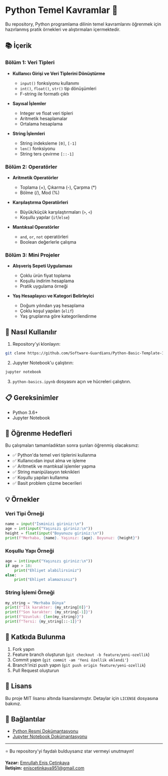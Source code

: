 # Python Temel Kavramlar 🐍

Bu repository, Python programlama dilinin temel kavramlarını öğrenmek için hazırlanmış pratik örnekleri ve alıştırmaları içermektedir.

## 📚 İçerik

### Bölüm 1: Veri Tipleri
- **Kullanıcı Girişi ve Veri Tiplerini Dönüştürme**
  - `input()` fonksiyonu kullanımı
  - `int()`, `float()`, `str()` tip dönüşümleri
  - F-string ile formatlı çıktı

- **Sayısal İşlemler**
  - Integer ve float veri tipleri
  - Aritmetik hesaplamalar
  - Ortalama hesaplama

- **String İşlemleri**
  - String indeksleme `[0]`, `[-1]`
  - `len()` fonksiyonu
  - String ters çevirme `[::-1]`

### Bölüm 2: Operatörler
- **Aritmetik Operatörler**
  - Toplama (+), Çıkarma (-), Çarpma (*)
  - Bölme (/), Mod (%)

- **Karşılaştırma Operatörleri**
  - Büyük/küçük karşılaştırmaları (`>`, `<`)
  - Koşullu yapılar (`if`/`else`)

- **Mantıksal Operatörler**
  - `and`, `or`, `not` operatörleri
  - Boolean değerlerle çalışma

### Bölüm 3: Mini Projeler
- **Alışveriş Sepeti Uygulaması**
  - Çoklu ürün fiyat toplama
  - Koşullu indirim hesaplama
  - Pratik uygulama örneği

- **Yaş Hesaplayıcı ve Kategori Belirleyici**
  - Doğum yılından yaş hesaplama
  - Çoklu koşul yapıları (`elif`)
  - Yaş gruplarına göre kategorilendirme

## 🚀 Nasıl Kullanılır

1. Repository'yi klonlayın:
```bash
git clone https://github.com/Software-Guardians/Python-Basic-Template-1
```

2. Jupyter Notebook'u çalıştırın:
```bash
jupyter notebook
```

3. `python-basics.ipynb` dosyasını açın ve hücreleri çalıştırın.

## 📋 Gereksinimler

- Python 3.6+
- Jupyter Notebook

## 🎯 Öğrenme Hedefleri

Bu çalışmaları tamamladıktan sonra şunları öğrenmiş olacaksınız:

- ✅ Python'da temel veri tiplerini kullanma
- ✅ Kullanıcıdan input alma ve işleme
- ✅ Aritmetik ve mantıksal işlemler yapma
- ✅ String manipülasyon teknikleri
- ✅ Koşullu yapıları kullanma
- ✅ Basit problem çözme becerileri

## 💡 Örnekler

### Veri Tipi Örneği
```python
name = input("İsminizi giriniz:\n")
age = int(input("Yaşınızı giriniz:\n"))
height = float(input("Boyunuzu giriniz:\n"))
print(f"Merhaba, {name}. Yaşınız: {age}. Boyunuz: {height}")
```

### Koşullu Yapı Örneği
```python
age = int(input("Yaşınızı giriniz:\n"))
if age > 18:
    print("Ehliyet alabilirsiniz")
else:
    print("Ehliyet alamazsınız")
```

### String İşlemi Örneği
```python
my_string = "Merhaba Dünya"
print(f"İlk karakter: {my_string[0]}")
print(f"Son karakter: {my_string[-1]}")
print(f"Uzunluk: {len(my_string)}")
print(f"Tersi: {my_string[::-1]}")
```

## 🤝 Katkıda Bulunma

1. Fork yapın
2. Feature branch oluşturun (`git checkout -b feature/yeni-ozellik`)
3. Commit yapın (`git commit -am 'Yeni özellik eklendi'`)
4. Branch'inizi push yapın (`git push origin feature/yeni-ozellik`)
5. Pull Request oluşturun

## 📄 Lisans

Bu proje MIT lisansı altında lisanslanmıştır. Detaylar için `LICENSE` dosyasına bakınız.

## 🔗 Bağlantılar

- [Python Resmi Dokümantasyonu](https://docs.python.org/3/)
- [Jupyter Notebook Dokümantasyonu](https://jupyter-notebook.readthedocs.io/)

---

⭐ Bu repository'yi faydalı bulduysanız star vermeyi unutmayın!

**Yazar:** [Emrullah Enis Çetinkaya](https://github.com/emrullah-enis-ctnky)  
**İletişim:** eniscetinkaya951@gmail.com
